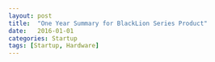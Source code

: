 ```yaml
---
layout: post
title:  "One Year Summary for BlackLion Series Product"
date:   2016-01-01
categories: Startup
tags: [Startup, Hardware]
---
```


